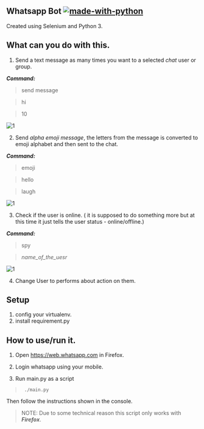 

## Whatsapp Bot [![made-with-python](https://img.shields.io/badge/Made%20with-Python-1f425f.svg)](https://www.python.org/)
Created using Selenium and Python 3.

## What can you do with this.
1. Send a text message as many times you want to a selected *chat* user or group.

***Command:***

> send message

> hi

> 10

![1](https://imgur.com/H24keRc.png)


2. Send _alpha emoji message_, the letters from the message is converted to emoji alphabet and then sent to the chat.

***Command:***

> emoji

> hello

> laugh

![1](https://imgur.com/fulmGwd.png)

3. Check if the user is online. ( it is supposed to do something more but at this time it just tells the user status - online/offline.)

***Command:***

> spy

> _name_of_the_uesr_

![1](https://imgur.com/NVBc7vv.png)

4. Change User to performs about action on them.


## Setup
1. config your virtualenv.
2. install requirement.py


## How to use/run it.
1. Open https://web.whatsapp.com in Firefox.

2. Login whatsapp using your mobile.

3. Run main.py as a script 
> ` ./main.py`

Then follow the instructions shown in the console. 

> NOTE: Due to some technical reason this script only works with ***Firefox***.

